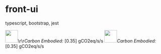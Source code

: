 # front-ui
typescript, bootstrap, jest


<image width="40" height="40" src="https://if.greensoftware.foundation/img/logo.svg"><span style="color:#green">\r\r*Carbon Embodied:* [0.35] gCO2eq/s/s</span>
<image width="40" height="40" src="https://if.greensoftware.foundation/img/logo.svg"><span style="color:#green">*Carbon Embodied:* [0.35] gCO2eq/s/s</span>
